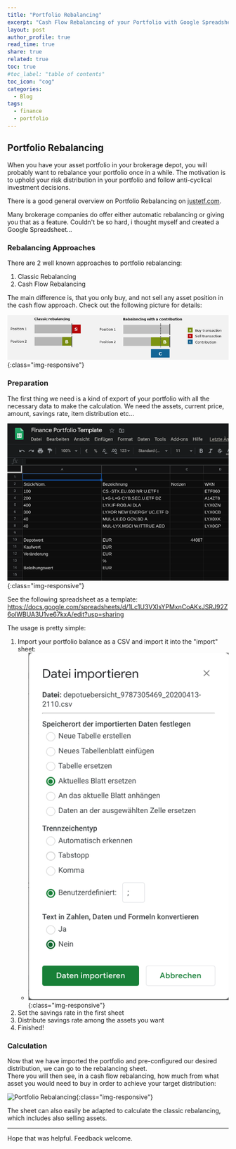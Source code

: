 ```yaml
---
title: "Portfolio Rebalancing"
excerpt: "Cash Flow Rebalancing of your Portfolio with Google Spreadsheets"
layout: post
author_profile: true
read_time: true
share: true
related: true
toc: true
#toc_label: "table of contents"
toc_icon: "cog"
categories:
  - Blog
tags:
  - finance
  - portfolio
---
```

## Portfolio Rebalancing

When you have your asset portfolio in your brokerage depot, you will probably want to rebalance your portfolio once in a while. The motivation is to uphold your risk distribution in your portfolio and follow anti-cyclical investment decisions.

There is a good general overview on Portfolio Rebalancing on [justetf.com](https://www.justetf.com/de-en/academy/what-is-portfolio-rebalancing.html).

Many brokerage companies do offer either automatic rebalancing or giving you that as a feature. Couldn't be so hard, i thought myself and created a Google Spreadsheet...

### Rebalancing Approaches

There are 2 well known approaches to portfolio rebalancing:

1. Classic Rebalancing
2. Cash Flow Rebalancing

The main difference is, that you only buy, and not sell any asset position in the cash flow approach. Check out the following picture for details:

![Portfolio Rebalancing](/assets/images/cash-flow-rebalancing-en.jpg){:class="img-responsive"}

### Preparation

The first thing we need is a kind of export of your portfolio with all the necessary data to make the calculation. We need the assets, current price, amount, savings rate, item distribution etc...

![Portfolio Import](/assets/images/portfolio_import.png){:class="img-responsive"}

See the following spreadsheet as a template: <https://docs.google.com/spreadsheets/d/1Lc1U3VXlsYPMxnCoAKxJSRJ92Z6olWBUA3U1ve67kxA/edit?usp=sharing>

The usage is pretty simple:

1. Import your portfolio balance as a CSV and import it into the "import" sheet:
    - ![Portfolio Import Finalize](/assets/images/portfolio_import_finalize.png){:class="img-responsive"}
2. Set the savings rate in the first sheet
3. Distribute savings rate among the assets you want
4. Finished!

### Calculation

Now that we have imported the portfolio and pre-configured our desired distribution, we can go to the rebalancing sheet.  
There you will then see, in a cash flow rebalancing, how much from what asset you would need to buy in order to achieve your target distribution:

![Portfolio Rebalancing](/assets/images/portfolio_rebalancing.png){:class="img-responsive"}

The sheet can also easily be adapted to calculate the classic rebalancing, which includes also selling assets.

---

Hope that was helpful. Feedback welcome.